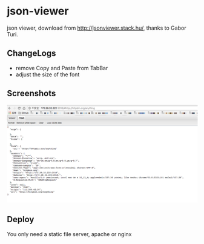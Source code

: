 # json-viewer
json viewer, download from http://jsonviewer.stack.hu/, thanks to Gabor Turi.

## ChangeLogs

* remove Copy and Paste from TabBar
* adjust the size of the font

## Screenshots

![demo](screenshots/json-viewer.png)


## Deploy

You only need a static file server, apache or nginx
